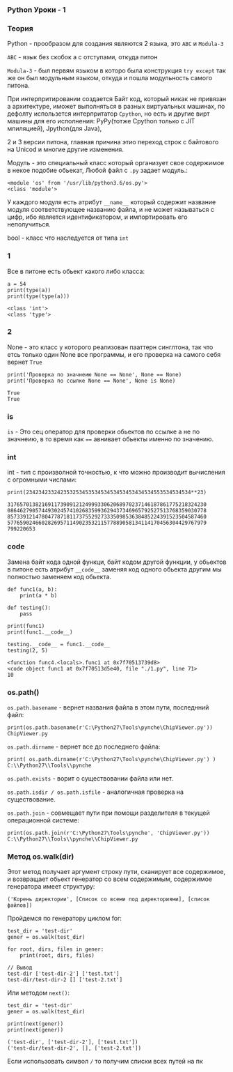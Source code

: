 ### Python Уроки - 1

### Теория
Python - прообразом для создания являются 2 языка, это `ABC` и `Modula-3`

`ABC` - язык без скобок а с отступами, откуда питон

`Modula-3` - был первям языком в которо была конструкция `try except` так же
он был модульным языком, откуда и пошла модульность самого питона.

При интерпритировании создается Байт код, который никак не привязан а 
архитектуре, иможет выполняться в разных виртуальных машинах, по дефолту 
использется  интерпритатор `Cpython`, но есть и другие вирт машины для 
его исполнения: PyPy(тотже Cpython только с JIT мпиляцией), Jpython(для Java),

2 и 3 версии питона, главная причина этио переход строк с байтового на 
Unicod и многие другие изменения.

Модуль - это специальный класс который организует свое содержимое в некое 
подобие обьекат, Любой файл с `.py` задает модуль.:

    <module 'os' from '/usr/lib/python3.6/os.py'>
    <class 'module'>

У каждого модуля есть атрибут `__name__` который содержит название модуля 
соответствующее названию файла, и не может называться с цифр, ибо является 
идентификатором, и импортировать его неполучиться.

bool - класс что наследуется от типа `int`


### 1
Все в питоне есть обьект какого либо класса:

    a = 54
    print(type(a))
    print(type(type(a)))

    <class 'int'>
    <class 'type'>

### 2
None - это класс у которого реализован пааттерн синглтона, так что етсь 
только один None  все программы, и его проверка на самого себя вернет `True` 
 
    print('Проверка по значнеию None == None', None == None)
    print('Проверка по ссылке None == None', None is None)

    True
    True

### is
`is` - Это сец оператор для проверки обьектов по ссылке а не по значнеию, 
в то время как `==` авнивает обьекты именно по значению.

### int 
int - тип с произволной точностью, к что можно производит вычисления с 
огромными числами:

    print(23423423324235325345353453453453453434534553534534534**23)

    3176570138216911739091212499933062068970237146187861775218324230
    0864627905744930245741026835993629437346965792527513768359030778
    8573391214780477871811737552927333509853638485224391523504587460
    5776590246602826957114902353211577889058134114170456304429767979
    799220653



### __code__
Замена байт кода одной функци, байт кодом другой функции, у обьектов в 
питоне есть атрибут `__code__` заменяя код одного обьекта другим мы 
полностью заменяем код обьекта.

    def func1(a, b):
        print(a * b)

    def testing():
        pass

    print(func1)
    print(func1.__code__)

    testing.__code__ = func1.__code__
    testing(2, 5)

    <function func4.<locals>.func1 at 0x7f70513739d8>
    <code object func1 at 0x7f70513d5e40, file "./1.py", line 71>
    10

### os.path()
`os.path.basename` - вернет названия файла в этом пути, последнний файл:

    print(os.path.basename(r'C:\Python27\Tools\pynche\ChipViewer.py'))
    ChipViewer.py

`os.path.dirname` - вернет все до последнего файла:

    print( os.path.dirname(r'C:\Python27\Tools\pynche\ChipViewer.py') )
    C:\\Python27\\Tools\\pynche

`os.path.exists` - ворит о существовании файла или нет.

`os.path.isdir / os.path.isfile` - аналогичная проверка на существование.

`os.path.join` - совмещает пути при помощи разделителя в текущей операционной 
системе:

    print(os.path.join(r'C:\Python27\Tools\pynche', 'ChipViewer.py'))
    C:\\Python27\\Tools\\pynche\\ChipViewer.py

### Метод os.walk(dir)
Этот метод получает аргумент строку пути, сканирует все содержимое, и 
возвращает обьект генератор со всем содержимым, содержимое генератора
имеет структуру:

    ('Корень директории', [Список со всеми под директориями], [список файлов])

Пройдемся по генератору циклом for: 

    test_dir = 'test-dir'
    gener = os.walk(test_dir)

    for root, dirs, files in gener:
        print(root, dirs, files)

    // Вывод
    test-dir ['test-dir-2'] ['test.txt']
    test-dir/test-dir-2 [] ['test-2.txt']

Или методом `next()`:

    test_dir = 'test-dir'
    gener = os.walk(test_dir)

    print(next(gener))
    print(next(gener))

    ('test-dir', ['test-dir-2'], ['test.txt'])
    ('test-dir/test-dir-2', [], ['test-2.txt'])

Если использовать символ `/` то получим списки всех путей на пк










